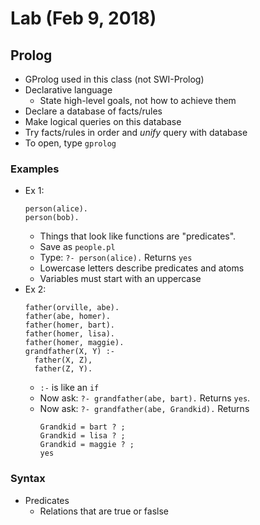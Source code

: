 # Lab (Feb 9, 2018)
## Prolog
* GProlog used in this class (not SWI-Prolog)
* Declarative language
  * State high-level goals, not how to achieve them
* Declare a database of facts/rules
* Make logical queries on this database
* Try facts/rules in order and *unify* query with database
* To open, type `gprolog`
### Examples
* Ex 1:
  ```
  person(alice).
  person(bob).
  ```
  * Things that look like functions are "predicates".
  * Save as `people.pl`
  * Type: `?- person(alice).` Returns `yes`
  * Lowercase letters describe predicates and atoms
  * Variables must start with an uppercase
* Ex 2:
  ```
  father(orville, abe).
  father(abe, homer).
  father(homer, bart).
  father(homer, lisa).
  father(homer, maggie).
  grandfather(X, Y) :-
    father(X, Z),
    father(Z, Y).
  ```
  * `:-` is like an `if`
  * Now ask: `?- grandfather(abe, bart).` Returns `yes`.
  * Now ask: `?- grandfather(abe, Grandkid).` Returns
    ```
    Grandkid = bart ? ;
    Grandkid = lisa ? ;
    Grandkid = maggie ? ;
    yes
    ```
### Syntax
* Predicates
  * Relations that are true or faslse

